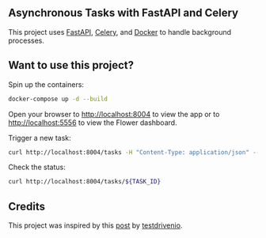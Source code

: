 ## Asynchronous Tasks with FastAPI and Celery

This project uses [FastAPI](https://github.com/tiangolo/fastapi), [Celery](https://github.com/celery/celery), and [Docker](https://www.docker.com/) to handle background processes.

## Want to use this project?

Spin up the containers:

```sh
docker-compose up -d --build
```

Open your browser to [http://localhost:8004](http://localhost:8004) to view the app or to [http://localhost:5556](http://localhost:5556) to view the Flower dashboard.

Trigger a new task:

```sh
curl http://localhost:8004/tasks -H "Content-Type: application/json" --data '{"uri": "https://www.youtube.com/watch?v=dQw4w9WgXcQ"}'
```

Check the status:

```sh
curl http://localhost:8004/tasks/${TASK_ID}
```
## Credits

This project was inspired by this [post](https://testdriven.io/blog/fastapi-and-celery/) by [testdrivenio](https://github.com/testdrivenio).
